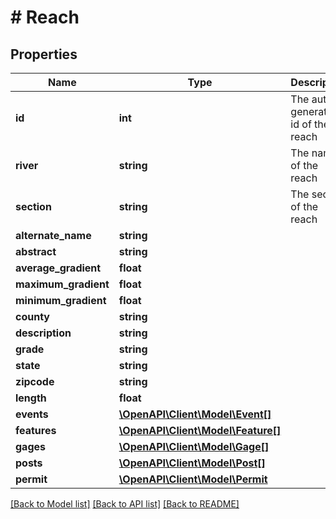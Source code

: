 # # Reach

## Properties

Name | Type | Description | Notes
------------ | ------------- | ------------- | -------------
**id** | **int** | The auto-generated id of the reach | [optional]
**river** | **string** | The name of the reach |
**section** | **string** | The section of the reach |
**alternate_name** | **string** |  | [optional]
**abstract** | **string** |  | [optional]
**average_gradient** | **float** |  | [optional]
**maximum_gradient** | **float** |  | [optional]
**minimum_gradient** | **float** |  | [optional]
**county** | **string** |  | [optional]
**description** | **string** |  | [optional]
**grade** | **string** |  | [optional]
**state** | **string** |  | [optional]
**zipcode** | **string** |  | [optional]
**length** | **float** |  | [optional]
**events** | [**\OpenAPI\Client\Model\Event[]**](Event.md) |  | [optional]
**features** | [**\OpenAPI\Client\Model\Feature[]**](Feature.md) |  | [optional]
**gages** | [**\OpenAPI\Client\Model\Gage[]**](Gage.md) |  | [optional]
**posts** | [**\OpenAPI\Client\Model\Post[]**](Post.md) |  | [optional]
**permit** | [**\OpenAPI\Client\Model\Permit**](Permit.md) |  | [optional]

[[Back to Model list]](../../README.md#models) [[Back to API list]](../../README.md#endpoints) [[Back to README]](../../README.md)
